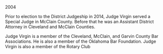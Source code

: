 ﻿---
fname: 'Jeff'
lname: 'Virgin'
id: 1077
published: false
layout: judge-bio
---
2004

Prior to election to the District Judgeship in 2014, Judge Virgin served
a Special Judge in McClain County. Before that he was an Assistant
District Attorney in Cleveland and McClain Counties.

Judge Virgin is a member of the Cleveland, McClain, and Garvin County
Bar Associations. He is also a member of the Oklahoma Bar Foundation.
Judge Virgin is also a member of the Rotary Club
